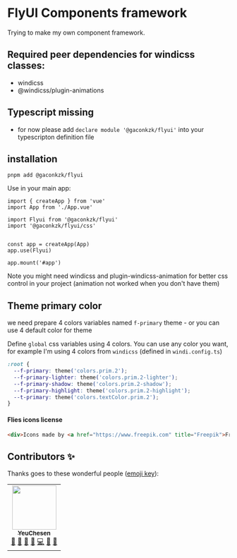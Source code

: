 # FlyUI Components framework

Trying to make my own component framework.

## Required peer dependencies for windicss classes:
- windicss
- @windicss/plugin-animations

## Typescript missing
- for now please add ```declare module '@gaconkzk/flyui'``` into your typescripton definition file

## installation

```
pnpm add @gaconkzk/flyui
```

Use in your main app:

```
import { createApp } from 'vue'
import App from './App.vue'

import Flyui from '@gaconkzk/flyui'
import '@gaconkzk/flyui/css'


const app = createApp(App)
app.use(Flyui)

app.mount('#app')
```

Note you might need windicss and plugin-windicss-animation for better css control in your project (animation not worked when you don't have them)

## Theme primary color
we need prepare 4 colors variables named `f-primary` theme - or you can use 4 default color for theme

Define `global` css variables using 4 colors. You can use any color you want, for example I'm using 4 colors from `windicss` (defined in `windi.config.ts`)
```css
:root {
  --f-primary: theme('colors.prim.2');
  --f-primary-lighter: theme('colors.prim.2-lighter');
  --f-primary-shadow: theme('colors.prim.2-shadow');
  --f-primary-highlight: theme('colors.prim.2-highlight');
  --t-primary: theme('colors.textColor.prim.2');
}
```

#### Flies icons license

```html
<div>Icons made by <a href="https://www.freepik.com" title="Freepik">Freepik</a> from <a href="https://www.flaticon.com/" title="Flaticon">www.flaticon.com</a></div>
```

## Contributors ✨

Thanks goes to these wonderful people ([emoji key](https://allcontributors.org/docs/en/emoji-key)):

<!-- ALL-CONTRIBUTORS-LIST:START - Do not remove or modify this section -->
<!-- prettier-ignore-start -->
<!-- markdownlint-disable -->
<table>
  <tr>
    <td align="center">
      <a href="https://github.com/CS2909">
        <img src="https://avatars.githubusercontent.com/u/34714953?v=4&s=100" width="100px;" alt=""/>
        <br />
        <sub><b>YeuChesen</b></sub>
      </a>
      <br />
      <a href="#question-yeuchensen" title="Answering Questions">💬</a>
      <a href="https://github.com/all-contributors/all-contributors/commits?author=cs2909" title="Documentation">📖</a>
      <a href="https://github.com/all-contributors/all-contributors/pulls?q=is%3Apr+reviewed-by%3Acs2909" title="Reviewed Pull Requests">👀</a>
      <a href="#" title="Talks">📢</a>
      <a href="#" title="Code">💻</a>
      <a href="#" title="Design">🎨</a>
      <a href="#" title="Ideas, Planning & Feedbacks">🤔</a>
    </td>
  </tr>
</table>
